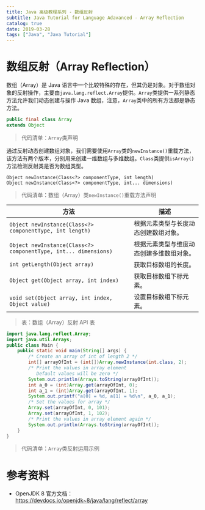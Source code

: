 ```yaml
---
title: Java 高级教程系列 - 数组反射
subtitle: Java Tutorial for Language Adavanced - Array Reflection
catalog: true
date: 2019-03-28
tags: ["Java", "Java Tutorial"]
---
```


# 数组反射（Array Reflection）

数组（Array）是 Java 语言中一个比较特殊的存在，但其仍是对象。对于数组对象的反射操作，主要由`java.lang.reflect.Array`提供。`Array`类提供一系列静态方法允许我们动态创建与操作 Java 数组，注意，`Array`类中的所有方法都是静态方法。

```java
public final class Array
extends Object
```
> 代码清单：`Array`类声明

通过反射动态创建数组对象，我们需要使用`Array`类的`newInstance()`重载方法，该方法有两个版本，分别用来创建一维数组与多维数组。`Class`类提供`isArray()`方法检测反射类是否为数组类型。

```plain
Object newInstance(Class<?> componentType, int length)
Object newInstance(Class<?> componentType, int... dimensions)
```
> 代码清单：数组（Array）类`newInstance()`重载方法声明

| 方法                                                            | 描述                                     |
| --------------------------------------------------------------- | ---------------------------------------- |
| `Object newInstance(Class<?> componentType, int length)`        | 根据元素类型与长度动态创建数组对象。     |
| `Object newInstance(Class<?> componentType, int... dimensions)` | 根据元素类型与维度动态创建多维数组对象。 |
| `int getLength(Object array)`                                   | 获取目标数组的长度。                     |
| `Object get(Object array, int index)`                           | 获取目标数组下标元素。                   |
| `void set(Object array, int index, Object value)`               | 设置目标数组下标元素。                   |

> 表：数组（Array）反射 API 表

```java
import java.lang.reflect.Array;
import java.util.Arrays;
public class Main {
    public static void main(String[] args) {
        /* Create an array of int of length 2 */
        int[] arrayOfInt = (int[])Array.newInstance(int.class, 2);
        /* Print the values in array element
           Default values will be zero */
        System.out.println(Arrays.toString(arrayOfInt));
        int a_0 = (int)Array.get(arrayOfInt, 0);
        int a_1 = (int)Array.get(arrayOfInt, 1);
        System.out.printf("a[0] = %d, a[1] = %d\n", a_0, a_1);
        /* Set the values for array */
        Array.set(arrayOfInt, 0, 101);
        Array.set(arrayOfInt, 1, 102);
        /* Print the values in array element again */
        System.out.println(Arrays.toString(arrayOfInt));
    }
}
```
> 代码清单：`Array`类反射运用示例

# 参考资料

- OpenJDK 8 官方文档：https://devdocs.io/openjdk~8/java/lang/reflect/array

